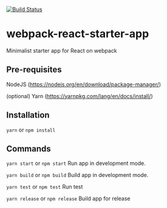 [![Build Status](https://travis-ci.org/melvinsembrano/webpack-react-starter-app.svg?branch=master)](https://travis-ci.org/melvinsembrano/webpack-react-starter-app)

# webpack-react-starter-app
Minimalist starter app for React on webpack 

## Pre-requisites
NodeJS (https://nodejs.org/en/download/package-manager/)

(optional)
Yarn (https://yarnpkg.com/lang/en/docs/install/) 


## Installation
`yarn` or `npm install`

## Commands

`yarn start` or `npm start`
Run app in development mode.

`yarn build` or `npm build`
Build app in development mode.

`yarn test` or `npm test`
Run test

`yarn release` or `npm release`
Build app for release
